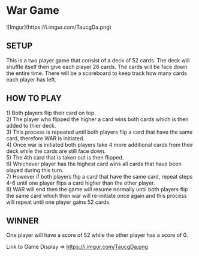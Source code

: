 <h1>War Game</h1>
![Imgur](https://i.imgur.com/TaucgDa.png)
<h2>SETUP</h2>
    <p> This is a two player game that consist of a deck of 52 cards. The deck will shuffle itself then give each player 26 cards. The cards will be face down the entire time. There will be a scoreboard to keep track how many cards each player has left.<p>

<h2>HOW TO PLAY</h2>
   <div> 1) Both players flip their card on top. </div>
    <div>2) The player who flipped the higher a card wins both cards which is then added to thier deck.<div>
    <div>3) This process is repeated until both players flip a card that have the same card, therefore WAR is initiated. </div>
    <div>4) Once war is initiated both players take 4 more additional cards from their deck while the cards are still face down.</div>
    <div>5) The 4th card that is taken out is then flipped.
    <div>6) Whichever player has the highest card wins all cards that have been played during this turn.</div>
    <div>7) However if both players flip a card that have the same card, repeat steps 4-6 until one player flips a card higher than the other player.</div>
    <div>8) WAR will end then the game will resume normally until both players flip the same card which then war will re-initiate once again and this process will repeat until one player gains 52 cards.</div>

<h2>WINNER</h2>
    One player will have a score of 52 while the other player has a score of 0.

Link to Game Display => https://i.imgur.com/TaucgDa.png